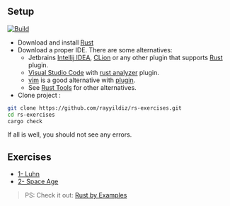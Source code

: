 ## Setup

[![Build](https://github.com/rayyildiz/rs-exercises/actions/workflows/build.yaml/badge.svg)](https://github.com/rayyildiz/rs-exercises/actions/workflows/build.yaml)

* Download and install [Rust](https://www.rust-lang.org/tools/install)
* Download a proper IDE. There are some alternatives:
    * Jetbrains [Intellij IDEA](https://www.jetbrains.com/idea/), [CLion](https://www.jetbrains.com/clion/)  or any
      other plugin that supports [Rust](https://www.jetbrains.com/rust/) plugin.
    * [Visual Studio Code](https://code.visualstudio.com/)
      with [rust analyzer](https://marketplace.visualstudio.com/items?itemName=rust-lang.rust-analyzer) plugin.
    * [vim](https://www.vim.org/) is a good alternative with [plugin](https://github.com/rust-lang/rust.vim).
    * See [Rust Tools](https://www.rust-lang.org/tools) for other alternatives.
* Clone project :


```bash
git clone https://github.com/rayyildiz/rs-exercises.git
cd rs-exercises
cargo check
```

If all is well, you should not see any errors.

## Exercises

- [1- Luhn](luhn/README.md)
- [2- Space Age](age/README.md)


> PS: Check it out: [Rust by Examples](https://github.com/rust-lang/rust-by-example)